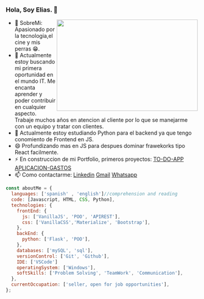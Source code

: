 ### Hola, Soy Elias. 👋

- <img src="https://i.pinimg.com/originals/10/b5/53/10b553debe94c2bf0db01f062cf93308.gif" width="370" height="240" align="right"/> 💬 SobreMi: Apasionado por la tecnologia,el cine y mis perras 😁.
- 🔭 Actualmente estoy buscando mi primera oportunidad en el mundo IT. Me encanta aprender y poder contribuir en cualquier aspecto. Trabaje muchos años en atencion al cliente por lo que se manejarme con un equipo y tratar con clientes.
- 🌱 Actualmente estoy estudiando Python para el backend ya que tengo conomiento de Frontend en JS.
- 😄 Profundizando mas en JS para despues dominar frawekorks tipo React facilmente.
- ⚡ En construccion de mi Portfolio, primeros proyectos:
  [TO-DO-APP](https://eliasg52.github.io/Proyectos/ToDo-App/)
  [APLICACION-GASTOS](https://miappdegastos.netlify.app/)
- 📫 Como contactarme: [Linkedin](www.linkedin.com/in/eliasg52)
  [Gmail](mailto:eliasgarcia81@gmail.com)
  [Whatsapp](https://api.whatsapp.com/send?phone=541165775596&text=Hola%20como%20estas?%20Apreta%20en%20el%20enlace%20para%20contactarme!)

```javascript
const aboutMe = {
  languages: ['spanish' , 'english']//comprehension and reading
  code: [Javascript, HTML, CSS, Python],
  technologies: {
    frontEnd: {
      js: ['VanillaJS', 'POO', 'APIREST'],
      css: ['VanillaCSS','Materialize', 'Bootstrap'],
    },
    backEnd: {
      python: ['Flask', 'POO'],
    },
    databases: ['mySQL', 'sql'],
    versionControl: ['Git', 'Github'],
    IDE: ['VSCode']
    operatingSystem: ['Windows'],
    softSkills: ['Problem Solving', 'TeamWork', 'Communication'],
  },
  currentOccupation: ['seller, open for job opportunities'],
};
```
